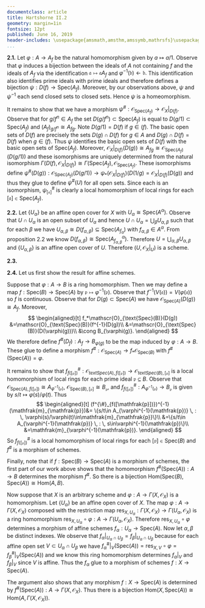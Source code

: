 ```yaml
---
documentclass: article
title: Hartshorne II.2
geometry: margin=1in
fontsize: 12pt
published: June 16, 2019
header-includes: \usepackage{amsmath,amsthm,amssymb,mathrsfs}\usepackage[all]{xy}
...
```


**2.1.** Let $\varphi:A\to A_f$ be the natural homomorphism given by $a\mapsto
a/1.$ Observe that $\varphi$ induces a bijection between the ideals of $A$ not
containing $f$ and the ideals of $A_f$ via the identification
$\mathfrak{a}\mapsto\mathfrak{a}A_f$ and
$\varphi^{-1}(\mathfrak{b})\leftarrow\mathfrak{b}.$ This identification also
identifies prime ideals with prime ideals and therefore defines a bijection
$\psi:D(f)\to\text{Spec}(A_f)$. Moreover, by our observations above,
$\psi$ and $\psi^{-1}$ each send closed sets to closed sets. Hence $\psi$ is a
homeomorphism.

It remains to show that we have a morphism
$\psi^{\#}:\mathscr{O}_{\text{Spec}(A_f)}\to\mathscr{O}_X|_{D(f)}.$ Observe
that for $g/f^{n}\in A_f$ the set $D(g/f^{n})\subset\text{Spec}(A_f)$ is
equal to $D(g/1)\subset\text{Spec}(A_f)$ and $(A_{f})_{g/f^n}\cong A_{fg}.$
Note $D(g/1)=D(f)$ if $g\in (f).$
The basic open sets of $D(f)$ are precisely the sets $D(g)\cap D(f)$
for $g\in A$ and $D(g)\cap D(f)=D(f)$ when
$g\in (f).$ Thus $\psi$ identifies the basic open sets of $D(f)$ with the basic
open sets of $\text{Spec}(A_f).$ Moreover, $\mathscr{O}_X|_{D(f)}(D(g))\cong
A_{fg}\cong\mathscr{O}_{\text{Spec}(A_f)}(D(g/1))$ and these isomorphisms are
uniquely determined from the natural isomorphism
$\Gamma(D(f),\mathscr{O}_X|_{D(f)})\cong
\Gamma(\text{Spec}(A_f),\mathscr{O}_{\text{Spec}(A_f)}.$ These isomorphisms
define
$\psi^{\#}(D(g)):\mathscr{O}_{\text{Spec}(A_f)}(D(g/1))\to
\psi_*(\mathscr{O}_X|_{D(f)})(D(1/g)=\mathscr{O}_X|_{D(f)}(D(g))$ and
thus they glue to define $\psi^{\#}(U)$ for all open sets. Since each is an
isomorphism, $\psi^{\#}_{[\mathfrak{a}]}$ is clearly a local homomorphism of local
rings for each $[\mathfrak{a}]\in\text{Spec}(A_f).$

**2.2.** Let $\{U_\alpha\}$ be an affine open cover for $X$
with $U_\alpha\cong\text{Spec}(A^\alpha).$ Observe that
$U\cap U_\alpha$ is an open subset of $U_\alpha$ and hence $U\cap
U_\alpha=\bigcup_{\beta} U_{\alpha,\beta}$ such that for each $\beta$ we have
$U_{\alpha,\beta}\cong D(f_{\alpha,\beta})\subseteq\text{Spec}(A_{f_\alpha})$
with $f_{\alpha,\beta}\in A^\alpha.$ From proposition 2.2 we know
$D(f_{\alpha,\beta})\cong\text{Spec}(A^\alpha_{f_{\alpha,\beta}}).$
Therefore $U=\bigcup_{\alpha,\beta}U_{\alpha,\beta}$ and $\{U_{\alpha,\beta}\}$
is an affine open cover of $U.$ Therefore $(U,\mathscr{O}_X|_U)$ is a scheme.


**2.3.**

**2.4.** Let us first show the result for affine schemes.

Suppose that $\varphi:A\to B$ is a ring homomorphism. Then we may define a map
$f:\text{Spec}(B)\to\text{Spec}(A)$ by
$\mathfrak{p}\mapsto\varphi^{-1}(\mathfrak{p}).$ Observe that
$f^{-1}(V(\mathfrak{a}))=V(\varphi(\mathfrak{a}))$ so $f$ is continuous.
Observe that for $D(g)\subset\text{Spec}(A)$ we have
$\mathscr{O}_{\text{Spec}(A)}(D(g))\cong A_f.$ Moreover,
$$
    \begin{aligned}[t]
        f_*\mathscr{O}_{\text{Spec}(B)}(D(g))
            &=\mathscr{O}_{\text{Spec}(B)}(f^{-1}(D(g))\\
            &=\mathscr{O}_{\text{Spec}(B)}(D(\varphi(g)))\\
            &\cong B_{\varphi(g)}.
    \end{aligned}
$$
We therefore define $f^{\#}(D_f):A_f\to B_{\varphi(g)}$ to be the map induced
by $\varphi:A\to B.$ These glue to define a morphism
$f^{\#}:\mathscr{O}_{\text{Spec}(A)}\to f_*\mathscr{O}_{\text{Spec}(B)}$ with
$f^{\#}(\text{Spec}(A))=\varphi.$

It remains to show that
$f^{\#}_{f([\mathfrak{p}])}:\mathscr{O}_{text{Spec}(A),f([\mathfrak{p}])}\to
\mathscr{O}_{text{Spec}(B),[\mathfrak{p}]}$ is a local homomorphism of local
rings for each prime ideal $\mathfrak{p}\subseteq B.$ Observe that
$\mathscr{O}_{\text{Spec}(A),f([\mathfrak{p}])}\cong A_{\varphi^{-1}(\mathfrak{p})},$
$\mathscr{O}_{\text{Spec}(B),[\mathfrak{p}]}\cong B_{\mathfrak{p}},$ and
$f^{\#}_{f([\mathfrak{p}])}:A_{\varphi^{-1}(\mathfrak{p})}\to B_{\mathfrak{p}}$
is given by $s/t\mapsto\varphi(s)/\varphi(t).$ Thus
$$
    \begin{aligned}[t]
    (f^{\#}_{f([\mathfrak{p}])})^{-1}(\mathfrak{m}_{\mathfrak{p}})&=
        \{s/t\in A_{\varphi^{-1}(\mathfrak{p})} \, : \,
        \varphi(s)/\varphi(t)\in\mathfrak{m}_{\mathfrak{p}}\}\\
        &=\{s/t\in A_{\varphi^{-1}(\mathfrak{p})} \, : \,
            s\in\varphi^{-1}(\mathfrak{p})\}\\
        &=\mathfrak{m}_{\varphi^{-1}(\mathfrak{p})}.
    \end{aligned}
$$
So $f^{\#}_{f([\mathfrak{p}])}$ is a local homomorphism of local rings for each
$[\mathfrak{p}]\in\text{Spec}(B)$ and $f^{\#}$ is a morphism of schemes.

Finally, note that if $f:\text{Spec}(B)\to\text{Spec}(A)$ is a morphism of
schemes, the first part of our work above shows that the homomorphism
$f^{\#}(\text{Spec}(A)):A\to B$ determines the morphism $f^{\#}.$ So there is a
bijection $\text{Hom}(\text{Spec}(B),\text{Spec}(A))\cong\text{Hom}(A,B).$

Now suppose that $X$ is an arbitrary scheme and
$\varphi:A\to\Gamma(X,\mathscr{O}_X)$ is a homomorphism.
Let $\{U_\alpha\}$ be an affine open cover of $X.$ The map
$\varphi:A\to\Gamma(X,\mathscr{O}_X)$ composed with the
restriction map
$\text{res}_{X,U_\alpha}:\Gamma(X,\mathscr{O}_X)\to\Gamma(U_\alpha,\mathscr{O}_X)$
is a ring homomorphism $\text{res}_{X,U_\alpha}\circ\varphi:A\to\Gamma(U_\alpha,
\mathscr{O}_X).$ Therefore $\text{res}_{X,U_\alpha}\circ\varphi$
determines a morphism of affine schemes
$f_\alpha:U_\alpha\to\text{Spec}(A).$
Now let $\alpha,\beta$ be distinct indexes. We observe that $f_\alpha|_{U_\alpha\cap
U_\beta}=f_\beta|_{U_\alpha\cap U_\beta}$ because for each affine open set
$V\subset U_\alpha\cap U_\beta$ we have
$f^{\#}_\alpha|_V(\text{Spec}(A))=\text{res}_{X,V}\circ\varphi
=f^{\#}_\beta|_V(\text{Spec}(A))$ and we know this ring homomorphism
determines $f_\alpha|_V$ and $f_\beta|_V$ since $V$ is affine. Thus the $f_\alpha$ glue
to a morphism of schemes $f:X\to\text{Spec}(A).$

The argument also shows that any morphism $f:X\to\text{Spec}(A)$ is determined
by $f^{\#}(\text{Spec}(A)):A\to\Gamma(X,\mathscr{O}_X).$ Thus there is a
bijection
$\text{Hom}(X,\text{Spec}(A))\cong\text{Hom}(A,\Gamma(X,\mathcal{O}_X)).$

